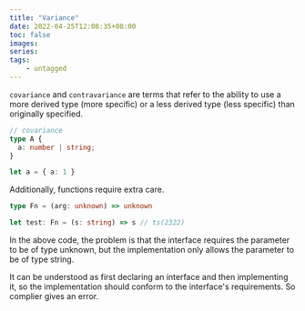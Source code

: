 ```yaml
---
title: "Variance"
date: 2022-04-25T12:08:35+08:00
toc: false
images:
series:
tags:
    - untagged
---
```


`covariance` and `contravariance` are terms that refer to the ability to use a more derived type (more specific) or a less derived type (less specific) than originally specified.

```typescript
// covariance
type A {
  a: number | string;
}

let a = { a: 1 }
```

Additionally, functions require extra care.

```typescript
type Fn = (arg: unknown) => unknown

let test: Fn = (s: string) => s // ts(2322)
```

In the above code, the problem is that the interface requires the parameter to be of type unknown, but the implementation only allows the parameter to be of type string.

It can be understood as first declaring an interface and then implementing it, so the implementation should conform to the interface's requirements. So complier gives an error.
